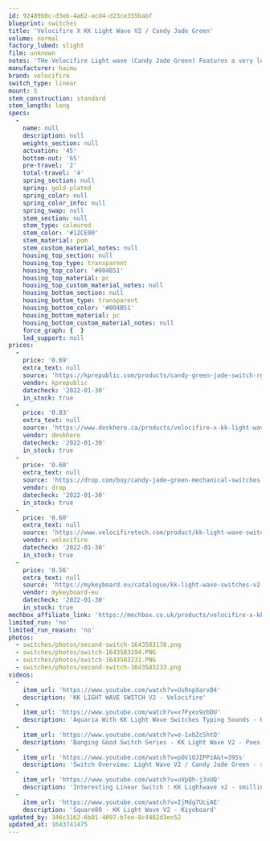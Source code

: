 ```yaml
---
id: 92489b0c-d3eb-4a62-acd4-d23ce355babf
blueprint: switches
title: 'Velocifire X KK Light Wave V2 / Candy Jade Green'
volume: normal
factory_lubed: slight
film: unknown
notes: 'THe Velocifire Light wave (Candy Jade Green) Features a very long spring, and a custom stem with parts of it cut off for a more smooth experience. These also have a custom mold in order to fit the stem.'
manufacturer: haimu
brand: velocifire
switch_type: linear
mount: 5
stem_construction: standard
stem_length: long
specs:
  -
    name: null
    description: null
    weights_section: null
    actuation: '45'
    bottom-out: '65'
    pre-travel: '2'
    total-travel: '4'
    spring_section: null
    spring: gold-plated
    spring_color: null
    spring_color_info: null
    spring_swap: null
    stem_section: null
    stem_type: coloured
    stem_color: '#12CE00'
    stem_material: pom
    stem_custom_material_notes: null
    housing_top_section: null
    housing_top_type: transparent
    housing_top_color: '#004B51'
    housing_top_material: pc
    housing_top_custom_material_notes: null
    housing_bottom_section: null
    housing_bottom_type: transparent
    housing_bottom_color: '#004B51'
    housing_bottom_material: pc
    housing_bottom_custom_material_notes: null
    force_graph: {  }
    led_support: null
prices:
  -
    price: '0.69'
    extra_text: null
    source: 'https://kprepublic.com/products/candy-green-jade-switch-rgb-smd-linear-55g-62g-switches-for-mechanical-keyboard-mx-stem-5pin-gold-plated-long-spring?variant=40277577564323'
    vendor: kprepublic
    datecheck: '2022-01-30'
    in_stock: true
  -
    price: '0.83'
    extra_text: null
    source: 'https://www.deskhero.ca/products/velocifire-x-kk-light-wave-switch-v2?variant=39333776883778'
    vendor: deskhero
    datecheck: '2022-01-30'
    in_stock: true
  -
    price: '0.60'
    extra_text: null
    source: 'https://drop.com/buy/candy-jade-green-mechanical-switches'
    vendor: drop
    datecheck: '2022-01-30'
    in_stock: true
  -
    price: '0.60'
    extra_text: null
    source: 'https://www.velocifiretech.com/product/kk-light-wave-switch-v2/'
    vendor: velocifire
    datecheck: '2022-01-30'
    in_stock: true
  -
    price: '0.56'
    extra_text: null
    source: 'https://mykeyboard.eu/catalogue/kk-light-wave-switches-v2-10-pack_3122/'
    vendor: mykeyboard-eu
    datecheck: '2022-01-30'
    in_stock: true
mechbox_affiliate_link: 'https://mechbox.co.uk/products/velocifire-x-kk-light-wave-v2-switch-sample?variant=40801849114786'
limited_run: 'no'
limited_run_reason: 'no'
photos:
  - switches/photos/second-switch-1643583178.png
  - switches/photos/switch-1643583194.PNG
  - switches/photos/switch-1643583231.PNG
  - switches/photos/second-switch-1643583233.png
videos:
  -
    item_url: 'https://www.youtube.com/watch?v=UsRnpXarx04'
    description: 'KK LIGHT WAVE SWITCH V2 - Velocifire'
  -
    item_url: 'https://www.youtube.com/watch?v=x7Fyex9zbDU'
    description: 'Aquaria With KK Light Wave Switches Typing Sounds - Helpingly'
  -
    item_url: 'https://www.youtube.com/watch?v=e-1xbZcShtQ'
    description: 'Banging Good Switch Series - KK Light Wave V2 - Poes Keyboards'
  -
    item_url: 'https://www.youtube.com/watch?v=pOV1OJIPPzA&t=395s'
    description: 'Switch Overview: Light Wave V2 / Candy Jade Green - switchbox.studio'
  -
    item_url: 'https://www.youtube.com/watch?v=uVpQh-j3oUQ'
    description: 'Interesting Linear Switch : KK Lightwave v2 - smillindown'
  -
    item_url: 'https://www.youtube.com/watch?v=IjMdg7UciAE'
    description: 'Square80 - KK Light Wave V2 - Kiyoboard'
updated_by: 346c3162-6b01-4097-b7ee-8c4482d3ec52
updated_at: 1643741475
---
```

